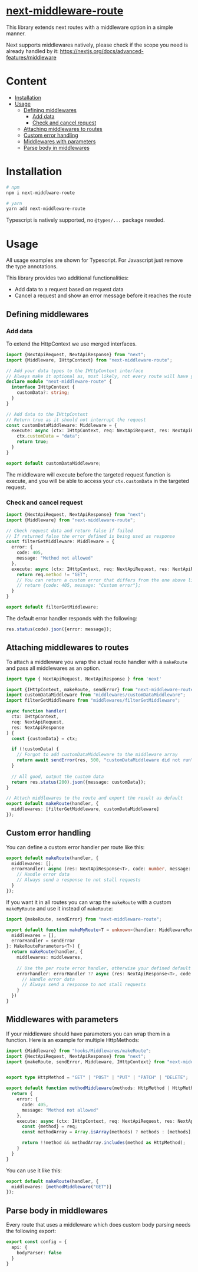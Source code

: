 # [next-middleware-route](https://www.npmjs.com/package/next-middlware-route)

This library extends next routes with a middleware option in a simple manner.

Next supports middlewares natively, please check if the scope you need is already handled by it: https://nextjs.org/docs/advanced-features/middleware

# Content
<!-- TOC -->
  * [Installation](#installation)
  * [Usage](#usage)
    * [Defining middlewares](#defining-middlewares)
      * [Add data](#add-data)
      * [Check and cancel request](#check-and-cancel-request)
    * [Attaching middlewares to routes](#attaching-middlewares-to-routes)
    * [Custom error handling](#custom-error-handling)
    * [Middlewares with parameters](#middlewares-with-parameters)
    * [Parse body in middlewares](#parse-body-in-middlewares)
<!-- TOC -->

# Installation

```bash
# npm
npm i next-middlware-route

# yarn
yarn add next-middleware-route
```

Typescript is natively supported, no `@types/...` package needed.

# Usage

All usage examples are shown for Typescript. For Javascript just remove the type annotations.

This library provides two additional functionalities: 
- Add data to a request based on request data
- Cancel a request and show an error message before it reaches the route
## Defining middlewares

### Add data

To extend the HttpContext we use merged interfaces.

```ts
import {NextApiRequest, NextApiResponse} from "next";
import {Middleware, IHttpContext} from "next-middleware-route";

// Add your data types to the IHttpContext interface
// Always make it optional as, most likely, not every route will have your middleware
declare module "next-middleware-route" {
  interface IHttpContext {
    customData?: string;
  }
}

// Add data to the IHttpContext 
// Return true as it should not interrupt the request
const customDataMiddleware: Middleware = {
  execute: async (ctx: IHttpContext, req: NextApiRequest, res: NextApiResponse) => {
    ctx.customData = "data";
    return true;
  }
}

export default customDataMiddleware;
```

The middleware will execute before the targeted request function is execute, and you will be able to access your 
`ctx.customData` in the targeted request.

### Check and cancel request

```ts
import {NextApiRequest, NextApiResponse} from "next";
import {Middleware} from "next-middleware-route";

// Check request data and return false if failed
// If returned false the error defined is being used as response
const filterGetMiddleware: Middleware = {
  error: {
    code: 405,
    message: "Method not allowed"
  },
  execute: async (ctx: IHttpContext, req: NextApiRequest, res: NextApiResponse) => {
    return req.method != "GET";
    // You can return a custom error that differs from the one above like this:
    // return {code: 405, message: "Custom error"};
  }
}

export default filterGetMiddleware;
```

The default error handler responds with the following: 
```ts
res.status(code).json({error: message});
```

## Attaching middlewares to routes

To attach a middleware you wrap the actual route handler with a `makeRoute` and pass all middlewares as an option.

```ts
import type { NextApiRequest, NextApiResponse } from 'next'

import {IHttpContext, makeRoute, sendError} from "next-middleware-route";
import customDataMiddleware from "middlewares/customDataMiddleware";
import filterGetMiddleware from "middlewares/filterGetMiddleware";

async function handler(
  ctx: IHttpContext,
  req: NextApiRequest,
  res: NextApiResponse
) {
  const {customData} = ctx;

  if (!customData) {
    // Forgot to add customDataMiddleware to the middleware array
    return await sendError(res, 500, "customDataMiddleware did not run");
  }
  
  // All good, output the custom data
  return res.status(200).json({message: customData});
}

// Attach middlewares to the route and export the result as default
export default makeRoute(handler, {
  middlewares: [filterGetMiddleware, customDataMiddleware]
});
```

## Custom error handling

You can define a custom error handler per route like this:

```ts
export default makeRoute(handler, {
  middlewares: [],
  errorHandler: async (res: NextApiResponse<T>, code: number, message: string): Promise<void> => {
    // Handle error data
    // Always send a response to not stall requests
  }
});
```

If you want it in all routes you can wrap the `makeRoute` with a custom `makeMyRoute` and use it instead of `makeRoute`:

```ts
import {makeRoute, sendError} from "next-middleware-route";

export default function makeMyRoute<T = unknown>(handler: MiddlewareRoute<T>, {
  middlewares = [],
  errorHandler = sendError
}: MakeRouteParameters<T>) {
  return makeRoute(handler, {
    middlewares: middlewares,
    
    // Use the per route error handler, otherwise your defined default
    errorhandler: errorHandler ?? async (res: NextApiResponse<T>, code: number, message: string): Promise<void> => {
      // Handle error data
      // Always send a response to not stall requests
    }
  })
}
```

## Middlewares with parameters

If your middleware should have parameters you can wrap them in a function. Here is an example for multiple HttpMethods:

```ts
import {Middleware} from "hooks/Middlewares/makeRoute";
import {NextApiRequest, NextApiResponse} from "next";
import {makeRoute, sendError, Middleware, IHttpContext} from "next-middleware-route";


export type HttpMethod = "GET" | "POST" | "PUT" | "PATCH" | "DELETE";

export default function methodMiddleware(methods: HttpMethod | HttpMethod[]): Middleware {
  return {
    error: {
      code: 405,
      message: "Method not allowed"
    },
    execute: async (ctx: IHttpContext, req: NextApiRequest, res: NextApiResponse): Promise<boolean> => {
      const {method} = req;
      const methodArray = Array.isArray(methods) ? methods : [methods];

      return !!method && methodArray.includes(method as HttpMethod);
    }
  }
}
```

You can use it like this: 

```ts
export default makeRoute(handler, {
  middlewares: [methodMiddleware("GET")]
});
```

## Parse body in middlewares

Every route that uses a middleware which does custom body parsing needs the following export: 
```ts
export const config = {
  api: {
    bodyParser: false
  }
}
```
